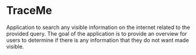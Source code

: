 # TraceMe
Application to search any visible information on the internet related to the provided query. The goal of the application is to provide an overview for users to determine if there is any information that they do not want made visible.
